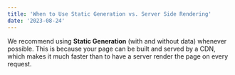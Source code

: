```yaml
---
title: 'When to Use Static Generation vs. Server Side Rendering'
date: '2023-08-24'
---
```


We recommend using **Static Generation** (with and without data)
whenever possible.
This is because your page can be built and served by a CDN, which
makes it much faster than to have a server render the page on every
request.


